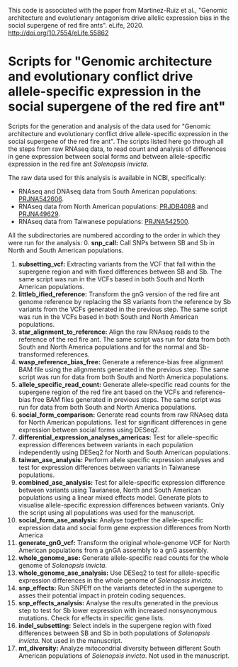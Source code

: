 This code is associated with the paper from  Martinez-Ruiz et al., "Genomic architecture and evolutionary
antagonism drive allelic expression bias in
the social supergene of red fire ants". eLife, 2020. http://doi.org/10.7554/eLife.55862

# Scripts for "Genomic architecture and evolutionary conflict drive allele-specific expression in the social supergene of the red fire ant"

Scripts for the generation and analysis of the data used for "Genomic architecture and evolutionary conflict drive allele-specific expression in the social supergene of the red fire ant". The scripts listed here go through all the steps from raw RNAseq data, to read count and analysis of differences in gene expression between social forms and between allele-specific expression in the red fire ant *Solenopsis invicta*.

The raw data used for this analysis is available in NCBI, specifically:
* RNAseq and DNAseq data from South American populations: [PRJNA542606](https://www.ncbi.nlm.nih.gov/bioproject/PRJNA542606).
* RNAseq data from North American populations: [PRJDB4088](https://www.ncbi.nlm.nih.gov/bioproject/PRJDB4088) and [PRJNA49629](https://www.ncbi.nlm.nih.gov/bioproject/PRJNA49629).
* RNAseq data from Taiwanese populations: [PRJNA542500](https://www.ncbi.nlm.nih.gov/bioproject/PRJNA542500).

All the subdirectories are numbered according to the order in which they were run for the analysis:
0. **snp_call:** Call SNPs between SB and Sb in North and South American populations.
1. **subsetting_vcf:** Extracting variants from the VCF that fall within the supergene region and with fixed differences between SB and Sb. The same script was run in the VCFs based in both South and North American populations.
2. **littleb_ified_reference:** Transform the gnG version of the red fire ant genome reference by replacing the SB variants from the reference by Sb variants from the VCFs generated in the previous step. The same script was run in the VCFs based in both South and North American populations.
3. **star_alignment_to_reference:** Align the raw RNAseq reads to the reference of the red fire ant. The same script was run for data from both South and North America populations and for the normal and Sb-transformed references.
4. **wasp_reference_bias_free:** Generate a reference-bias free alignment BAM file using the alignments generated in the previous step. The same script was run for data from both South and North America populations.
5. **allele_specific_read_count:** Generate allele-specific read counts for the supergene region of the red fire ant based on the VCFs and reference-bias free BAM files generated in previous steps. The same script was run for data from both South and North America populations.
6. **social_form_comparison:** Generate read counts from raw RNAseq data for North American populations. Test for significant differences in gene expression between social forms using DESeq2.
7. **differential_expression_analyses_americas:** Test for allele-specific expression differences between variants in each population independently using DESeq2 for North and South American populations.
8. **taiwan_ase_analysis:** Perform allele specific expression analyses and test for expression differences between variants in Taiwanese populations.
9. **combined_ase_analysis:** Test for allele-specific expression difference between variants using Tawianese, North and South American populations using a linear mixed effects model. Generate plots to visualise allele-specific expression differences between variants. Only the script using all populations was used for the manuscript.
10. **social_form_ase_analysis:** Analyse together the allele-specific expression data and social form gene expression differences from North America
11. **generate_gnG_vcf:** Transform the original whole-genome VCF for North American populations from a gnGA assembly to a gnG assembly.
12. **whole_genome_ase:** Generate allele-specific read counts for the whole genome of *Solenopsis invicta*.
13. **whole_genome_ase_analysis:** Use DESeq2 to test for allele-specific expression differences in the whole genome of *Solenopsis invicta*.
14. **snp_effects:** Run SNPEff on the variants detected in the supergene to asses their potential impact in protein coding sequences.
15. **snp_effects_analysis:** Analyse the results generated in the previous step to test for Sb lower expression with increased nonsynonymous mutations. Check for effects in specific gene lists.
16. **indel_subsetting:** Select indels in the supergene region with fixed differences between SB and Sb in both populations of *Solenopsis invicta*. Not used in the manuscript.
17. **mt_diversity:** Analyze mitocondrial diversity between different South American populations of *Solenopsis invicta*. Not used in the manuscript.
